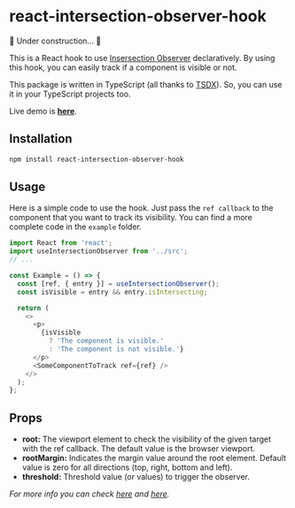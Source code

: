 # react-intersection-observer-hook

🔨 Under construction... 🔨

This is a React hook to use [Insersection Observer](https://developer.mozilla.org/en-US/docs/Web/API/Intersection_Observer_API) declaratively. By using this hook, you can easily track if a component is visible or not.

This package is written in TypeScript (all thanks to [TSDX](https://github.com/jaredpalmer/tsdx)). So, you can use it in your TypeScript projects too.

Live demo is [**here**](https://onderonur.github.io/react-intersection-observer-hook).

## Installation

```sh
npm install react-intersection-observer-hook
```

## Usage

Here is a simple code to use the hook. Just pass the `ref callback` to the component that you want to track its visibility. You can find a more complete code in the `example` folder.

```javascript
import React from 'react';
import useIntersectionObserver from '../src';
// ...

const Example = () => {
  const [ref, { entry }] = useIntersectionObserver();
  const isVisible = entry && entry.isIntersecting;

  return (
    <>
      <p>
        {isVisible
          ? 'The component is visible.'
          : 'The component is not visible.'}
      </p>
      <SomeComponentToTrack ref={ref} />
    </>
  );
};
```

## Props

- **root:** The viewport element to check the visibility of the given target with the ref callback. The default value is the browser viewport.
- **rootMargin:** Indicates the margin value around the root element. Default value is zero for all directions (top, right, bottom and left).
- **threshold:** Threshold value (or values) to trigger the observer.

*For more info you can check [here](https://developers.google.com/web/updates/2016/04/intersectionobserver) and [here](https://developer.mozilla.org/en-US/docs/Web/API/Intersection_Observer_API).*
